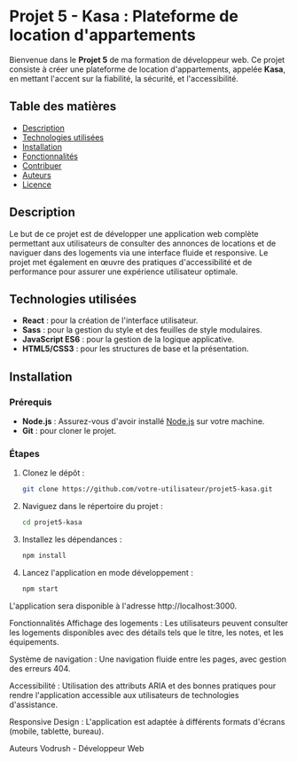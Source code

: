 # Projet 5 - Kasa : Plateforme de location d'appartements
Bienvenue dans le **Projet 5** de ma formation de développeur web. Ce projet consiste à créer une plateforme de location d'appartements, appelée **Kasa**, en mettant l'accent sur la fiabilité, la sécurité, et l'accessibilité.
## Table des matières
- [Description](#description)
- [Technologies utilisées](#technologies-utilisées)
- [Installation](#installation)
- [Fonctionnalités](#fonctionnalités)
- [Contribuer](#contribuer)
- [Auteurs](#auteurs)
- [Licence](#licence)
## Description
Le but de ce projet est de développer une application web complète permettant aux utilisateurs de consulter des annonces de locations et de naviguer dans des logements via une interface fluide et responsive. Le projet met également en œuvre des pratiques d'accessibilité et de performance pour assurer une expérience utilisateur optimale.
## Technologies utilisées
- **React** : pour la création de l'interface utilisateur.
- **Sass** : pour la gestion du style et des feuilles de style modulaires.
- **JavaScript ES6** : pour la gestion de la logique applicative.
- **HTML5/CSS3** : pour les structures de base et la présentation.
## Installation
### Prérequis
- **Node.js** : Assurez-vous d'avoir installé [Node.js](https://nodejs.org) sur votre machine.
- **Git** : pour cloner le projet.
### Étapes
1. Clonez le dépôt :
   ```bash
   git clone https://github.com/votre-utilisateur/projet5-kasa.git
   ```
2. Naviguez dans le répertoire du projet :
   ```bash
   cd projet5-kasa
   ```

3. Installez les dépendances :
   ```bash
   npm install
   ```

4. Lancez l'application en mode développement :
   ```bash
   npm start
   ```
L'application sera disponible à l'adresse http://localhost:3000.

Fonctionnalités
Affichage des logements : Les utilisateurs peuvent consulter les logements disponibles avec des détails tels que le titre, les notes, et les équipements.

Système de navigation : Une navigation fluide entre les pages, avec gestion des erreurs 404.

Accessibilité : Utilisation des attributs ARIA et des bonnes pratiques pour rendre l'application accessible aux utilisateurs de technologies d'assistance.

Responsive Design : L'application est adaptée à différents formats d'écrans (mobile, tablette, bureau).

Auteurs
Vodrush - Développeur Web